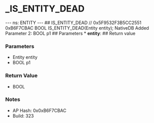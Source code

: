 # _IS_ENTITY_DEAD

--- ns: ENTITY --- ## IS_ENTITY_DEAD  // 0x5F9532F3B5CC2551 0xB6F7CBAC BOOL IS_ENTITY_DEAD(Entity entity);  NativeDB Added Parameter 2: BOOL p1  ## Parameters * **entity**:  ## Return value

### Parameters
* Entity entity
* BOOL p1

### Return Value
* BOOL

### Notes
* AP Hash: 0x0xB6F7CBAC
* Build: 323

